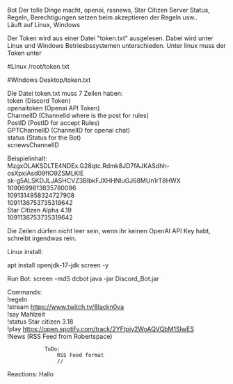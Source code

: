 Bot Der tolle Dinge macht, openai, rssnews, Star Citizen Server Status, Regeln, Berechtigungen setzen beim akzeptieren der Regeln usw..<br/>
Läuft auf Linux, Windows

Der Token wird aus einer Datei "token.txt" ausgelesen. Dabei wird unter Linux und Windows Betriesbssystemen unterschieden. Unter linux muss der Token unter

#Linux /root/token.txt

#Windows Desktop/token.txt

Die Datei token.txt muss 7 Zeilen haben:<br/> 
token (Discord Token)<br/>
openaitoken (Openai API Token)<br/>
ChannelID (Channelid where is the post for rules)<br/>
PostID (PostID for accept Rules)<br/>
GPTChannelID (ChannelID for openai chat) <br/>
status (Status for the Bot) <br/>
scnewsChannelID <br/>

Beispielinhalt: <br/>
MzgxOLAKSDLTE4NDEx.G28qtc.Rdmk8JD7fAJKASdhh-osXpxiAsd09flO9ZSMLKIE <br/>
sk-g5ALSKDJLJASHCVZ3BlbkFJXHHNluGJ68MUn1rT8HWX <br/>
1090699813835780096 <br/>
1091314958324727908 <br/>
1091136753735319642 <br/>
Star Citizen Alpha 4.19 <br/>
1091136753735319642<br/>

Die Zeilen dürfen nicht leer sein, wenn ihr keinen OpenAI API Key habt, schreibt irgendwas rein.

Linux install:

apt install openjdk-17-jdk screen -y

Run Bot: screen -mdS dcbot java -jar Discord_Bot.jar

Commands: <br/>!regeln <br/>!stream https://www.twitch.tv/8lackn0va <br/>!say Mahlzeit <br/>!status Star citizen 3.18 <br/>!play https://open.spotify.com/track/2YFtpiy2WoAQVQbM1SIwES <br/>!News (RSS Feed from Robertspace)

                ToDo:
                    RSS Feed format
                    //

Reactions: Hallo
